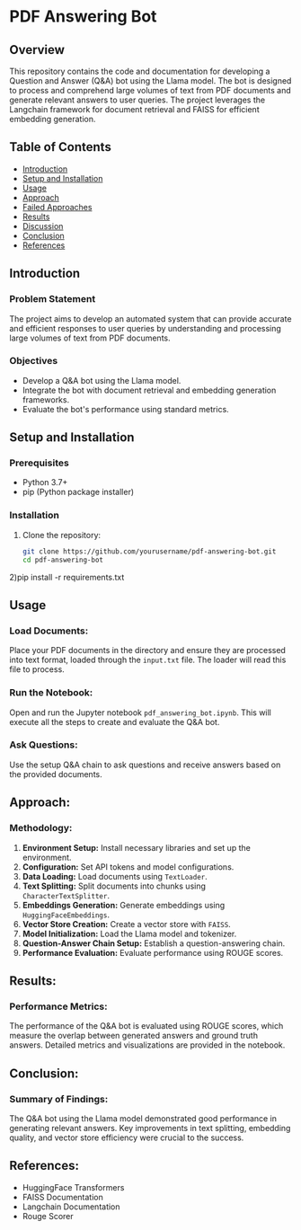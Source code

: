 # PDF Answering Bot

## Overview

This repository contains the code and documentation for developing a Question and Answer (Q&A) bot using the Llama model. The bot is designed to process and comprehend large volumes of text from PDF documents and generate relevant answers to user queries. The project leverages the Langchain framework for document retrieval and FAISS for efficient embedding generation.

## Table of Contents
- [Introduction](#introduction)
- [Setup and Installation](#setup-and-installation)
- [Usage](#usage)
- [Approach](#approach)
- [Failed Approaches](#failed-approaches)
- [Results](#results)
- [Discussion](#discussion)
- [Conclusion](#conclusion)
- [References](#references)

## Introduction

### Problem Statement
The project aims to develop an automated system that can provide accurate and efficient responses to user queries by understanding and processing large volumes of text from PDF documents.

### Objectives
- Develop a Q&A bot using the Llama model.
- Integrate the bot with document retrieval and embedding generation frameworks.
- Evaluate the bot's performance using standard metrics.

## Setup and Installation

### Prerequisites
- Python 3.7+
- pip (Python package installer)

### Installation
1. Clone the repository:
   ```bash
   git clone https://github.com/yourusername/pdf-answering-bot.git
   cd pdf-answering-bot
2)pip install -r requirements.txt

## Usage
### Load Documents:
Place your PDF documents in the directory and ensure they are processed into text format, loaded through the `input.txt` file. The loader will read this file to process.

### Run the Notebook:
Open and run the Jupyter notebook `pdf_answering_bot.ipynb`. This will execute all the steps to create and evaluate the Q&A bot.

### Ask Questions:
Use the setup Q&A chain to ask questions and receive answers based on the provided documents.

## Approach:

### Methodology:
1. **Environment Setup:** Install necessary libraries and set up the environment.
2. **Configuration:** Set API tokens and model configurations.
3. **Data Loading:** Load documents using `TextLoader`.
4. **Text Splitting:** Split documents into chunks using `CharacterTextSplitter`.
5. **Embeddings Generation:** Generate embeddings using `HuggingFaceEmbeddings`.
6. **Vector Store Creation:** Create a vector store with `FAISS`.
7. **Model Initialization:** Load the Llama model and tokenizer.
8. **Question-Answer Chain Setup:** Establish a question-answering chain.
9. **Performance Evaluation:** Evaluate performance using ROUGE scores.

## Results:

### Performance Metrics:
The performance of the Q&A bot is evaluated using ROUGE scores, which measure the overlap between generated answers and ground truth answers. Detailed metrics and visualizations are provided in the notebook.

## Conclusion:

### Summary of Findings:
The Q&A bot using the Llama model demonstrated good performance in generating relevant answers. Key improvements in text splitting, embedding quality, and vector store efficiency were crucial to the success.

## References:
- HuggingFace Transformers
- FAISS Documentation
- Langchain Documentation
- Rouge Scorer


